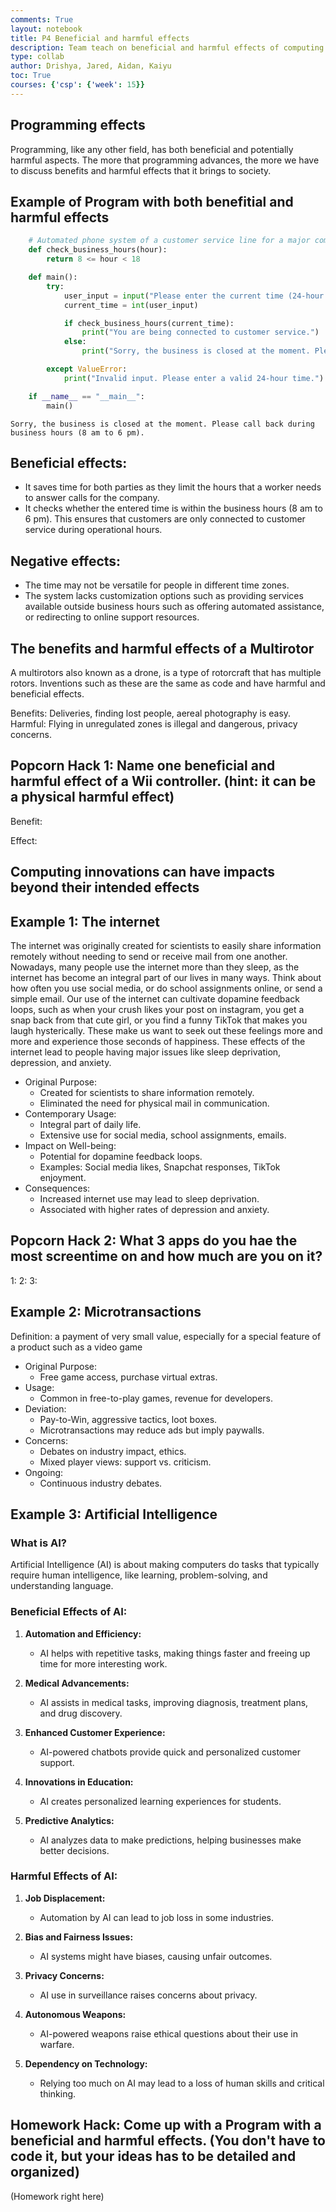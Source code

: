 ```yaml
---
comments: True
layout: notebook
title: P4 Beneficial and harmful effects
description: Team teach on beneficial and harmful effects of computing
type: collab
author: Drishya, Jared, Aidan, Kaiyu
toc: True
courses: {'csp': {'week': 15}}
---
```


## Programming effects
Programming, like any other field, has both beneficial and potentially harmful aspects. The more that programming advances, the more we have to discuss benefits and harmful effects that it brings to society.

## Example of Program with both benefitial and harmful effects


```python
    # Automated phone system of a customer service line for a major company
    def check_business_hours(hour):
        return 8 <= hour < 18

    def main():
        try:
            user_input = input("Please enter the current time (24-hour format, e.g., 14 for 2:00 PM): ")
            current_time = int(user_input)

            if check_business_hours(current_time):
                print("You are being connected to customer service.")
            else:
                print("Sorry, the business is closed at the moment. Please call back during business hours (8 am to 6 pm).")

        except ValueError:
            print("Invalid input. Please enter a valid 24-hour time.")

    if __name__ == "__main__":
        main()
```

    Sorry, the business is closed at the moment. Please call back during business hours (8 am to 6 pm).


## Beneficial effects: 
- It saves time for both parties as they limit the hours that a worker needs to answer calls for the company. 
- It checks whether the entered time is within the business hours (8 am to 6 pm). This ensures that customers are only connected to customer service during operational hours.
## Negative effects:
- The time may not be versatile for people in different time zones.  
- The system lacks customization options such as providing services available outside business hours such as offering automated assistance, or redirecting to online support resources.

## The benefits and harmful effects of a Multirotor
A multirotors also known as a drone, is a type of rotorcraft that has multiple rotors. Inventions such as these are the same as code and have harmful and beneficial effects.

Benefits: Deliveries, finding lost people, aereal photography is easy.
Harmful: Flying in unregulated zones is illegal and dangerous, privacy concerns.

## Popcorn Hack 1: Name one beneficial and harmful effect of a Wii controller. (hint: it can be a physical harmful effect)
Benefit:

Effect:

## Computing innovations can have impacts beyond their intended effects

## Example 1: The internet
The internet was originally created for scientists to easily share information remotely without needing to send or receive mail from one another. Nowadays, many people use the internet more than they sleep, as the internet has become an integral part of our lives in many ways. Think about how often you use social media, or do school assignments online, or send a simple email. Our use of the internet can cultivate dopamine feedback loops, such as when your crush likes your post on instagram, you get a snap back from that cute girl, or you find a funny TikTok that makes you laugh hysterically. These make us want to seek out these feelings more and more and experience those seconds of happiness. These effects of the internet lead to people having major issues like sleep deprivation, depression, and anxiety.

- Original Purpose:
    - Created for scientists to share information remotely.
    - Eliminated the need for physical mail in communication.
- Contemporary Usage:
    - Integral part of daily life.
    - Extensive use for social media, school assignments, emails.
- Impact on Well-being:
    - Potential for dopamine feedback loops.
    - Examples: Social media likes, Snapchat responses, TikTok enjoyment.
- Consequences:
    - Increased internet use may lead to sleep deprivation.
    - Associated with higher rates of depression and anxiety.

## Popcorn Hack 2: What 3 apps do you hae the most screentime on and how much are you on it? 
1:
2:
3:

## Example 2: Microtransactions
Definition: a payment of very small value, especially for a special feature of a product such as a video game

- Original Purpose:
    - Free game access, purchase virtual extras.
- Usage:
    - Common in free-to-play games, revenue for developers.
- Deviation:
    - Pay-to-Win, aggressive tactics, loot boxes.
    - Microtransactions may reduce ads but imply paywalls.
- Concerns:
    - Debates on industry impact, ethics.
    - Mixed player views: support vs. criticism.
- Ongoing:
    - Continuous industry debates.

## Example 3: Artificial Intelligence

### What is AI?

Artificial Intelligence (AI) is about making computers do tasks that typically require human intelligence, like learning, problem-solving, and understanding language.

### Beneficial Effects of AI:

1. **Automation and Efficiency:**
   - AI helps with repetitive tasks, making things faster and freeing up time for more interesting work.

2. **Medical Advancements:**
   - AI assists in medical tasks, improving diagnosis, treatment plans, and drug discovery.

3. **Enhanced Customer Experience:**
   - AI-powered chatbots provide quick and personalized customer support.

4. **Innovations in Education:**
   - AI creates personalized learning experiences for students.

5. **Predictive Analytics:**
   - AI analyzes data to make predictions, helping businesses make better decisions.

### Harmful Effects of AI:

1. **Job Displacement:**
   - Automation by AI can lead to job loss in some industries.

2. **Bias and Fairness Issues:**
   - AI systems might have biases, causing unfair outcomes.

3. **Privacy Concerns:**
   - AI use in surveillance raises concerns about privacy.

4. **Autonomous Weapons:**
   - AI-powered weapons raise ethical questions about their use in warfare.

5. **Dependency on Technology:**
   - Relying too much on AI may lead to a loss of human skills and critical thinking.

## Homework Hack: Come up with a Program with a beneficial and harmful effects. (You don't have to code it, but your ideas has to be detailed and organized)

(Homework right here)
